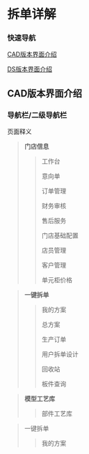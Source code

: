 # 拆单详解

### 快速导航

[CAD版本界面介绍](../start/拆单详解.md#CAD版本界面介绍)

[DS版本界面介绍](../start/拆单详解.md#DS版本界面介绍)

## CAD版本界面介绍

### 导航栏/二级导航栏

页面释义

> **门店信息**
>
> > 工作台
> >
> > 意向单
> >
> > 订单管理
> >
> > 财务审核
> >
> > 售后服务
> >
> > 门店基础配置
> >
> > 店员管理
> >
> > 客户管理
> >
> > 单元柜价格



> **一键拆单**
>
> > 我的方案
> >
> > 总方案
> >
> > 生产订单
> >
> > 用户拆单设计
> >
> > 回收站
> >
> > 板件查询



> **模型工艺库**
>
> > 部件工艺库
> >
> > 
>
> > 

> 一键拆单
>
> > 我的方案
